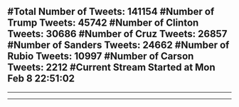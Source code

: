 #Total Number of Tweets: 141154 
#Number of Trump Tweets: 45742
#Number of Clinton Tweets: 30686
#Number of Cruz Tweets: 26857
#Number of Sanders Tweets: 24662
#Number of Rubio Tweets: 10997
#Number of Carson Tweets: 2212
#Current Stream Started at Mon Feb  8 22:51:02
---
---
---
